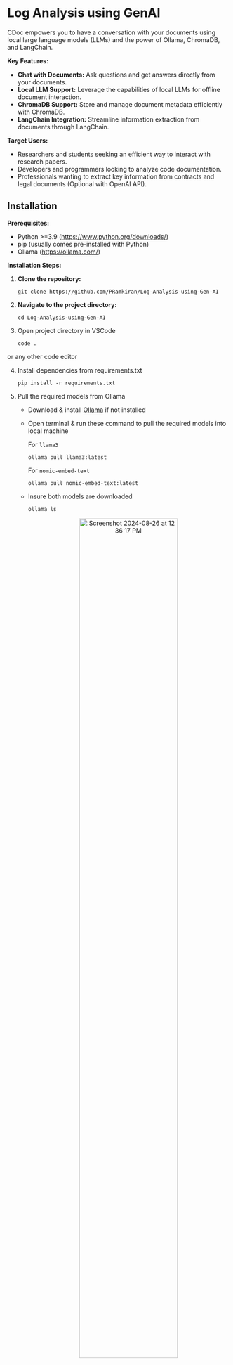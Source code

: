 # Log Analysis using GenAI

CDoc empowers you to have a conversation with your documents using local large language models (LLMs) and the power of Ollama, ChromaDB, and LangChain.

**Key Features:**

* **Chat with Documents:** Ask questions and get answers directly from your documents.
* **Local LLM Support:** Leverage the capabilities of local LLMs for offline document interaction.
* **ChromaDB Support:** Store and manage document metadata efficiently with ChromaDB.
* **LangChain Integration:** Streamline information extraction from documents through LangChain.

**Target Users:**

* Researchers and students seeking an efficient way to interact with research papers.
* Developers and programmers looking to analyze code documentation.
* Professionals wanting to extract key information from contracts and legal documents (Optional with OpenAI API).

## Installation

**Prerequisites:**

* Python >=3.9 (https://www.python.org/downloads/)
* pip (usually comes pre-installed with Python)
* Ollama (https://ollama.com/)

**Installation Steps:**

1. **Clone the repository:**

   ```
   git clone https://github.com/PRamkiran/Log-Analysis-using-Gen-AI
   ```
2. **Navigate to the project directory:**

   ```
   cd Log-Analysis-using-Gen-AI
   ```

3. Open project directory in VSCode

   ```
   code .
   ```
or any other code editor

4. Install dependencies from requirements.txt
   ```
   pip install -r requirements.txt
   ```

5. Pull the required models from Ollama
   
   - Download & install [Ollama](https://ollama.com/) if not installed
   - Open terminal & run these command to pull the required models into local machine
     
     For `llama3`
     ```
     ollama pull llama3:latest
     ```    
     For `nomic-embed-text`
     ```
     ollama pull nomic-embed-text:latest
     ``` 
   - Insure both models are downloaded
     ```
     ollama ls
     ```
      <p align=center>
      <img width="70%" alt="Screenshot 2024-08-26 at 12 36 17 PM" src="https://github.com/user-attachments/assets/d88e532f-f679-471d-a876-6fc9b0d93ab2">
      </p>
   - Serve Ollama
     ```
     ollama serve
     ```
     goto `localhost:11434` & you should get `Ollama is running`
     <p align=center>
     <img width="612" alt="Screenshot 2024-08-26 at 12 59 48 PM" src="https://github.com/user-attachments/assets/38f139fe-753a-40cc-81c6-a6d178d8137f">
     </p>

7. BACKEND

   go to `backend` directory
   ```
   cd backend
   ```

   create `db` folder for storing Chromadb files
   ```
   mkdir db
   ```

   Start Chromadb server:
   ```
   chroma run --path db --port 8001
   ```
   <p align="center">
   <img width="90%" alt="Screenshot 2024-08-26 at 1 12 53 PM" src="https://github.com/user-attachments/assets/60265a02-5006-4788-9ddb-8afb2e82371e">
   </p>

   Open new terminal and go into backend folder(hint: `cd backend`) & Run backend server:
   ```
   python backend.py
   ```
   <p align="center">
   <img width="90%" alt="Screenshot 2024-08-26 at 1 23 53 PM" src="https://github.com/user-attachments/assets/5cd1d4ac-c1a3-48f3-abca-834934950226">
   </p>
   
8. FRONTEND

   Open new terminal and go to frontend folder
   ```
   cd frontend
   ```

   Run frontend.py
   ```
   streamlit run frontend.py
   ```
   <p align="center">
   <img width="90%" alt="Screenshot 2024-08-26 at 1 26 54 PM" src="https://github.com/user-attachments/assets/d6d7799c-47f7-455f-a7e0-9d561c9db96f">
   </p>


<p align ="center">
   <img width="100%" alt="Screenshot 2024-08-26 at 1 30 19 PM" src="https://github.com/user-attachments/assets/8752ed5d-44a8-498d-a857-aec9c2e76258">

</p>
